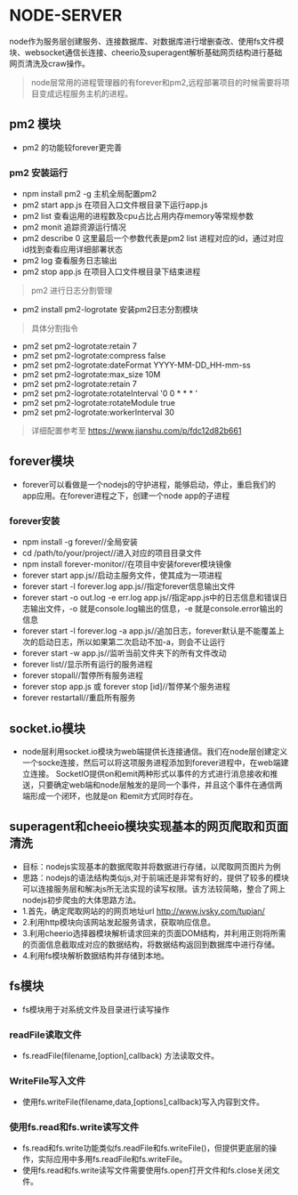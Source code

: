 # NODE-SERVER
node作为服务层创建服务、连接数据库、对数据库进行增删查改、使用fs文件模块、websocket通信长连接、cheerio及superagent解析基础网页结构进行基础网页清洗及craw操作。
> node层常用的进程管理器的有forever和pm2,远程部署项目的时候需要将项目变成远程服务主机的进程。
## pm2 模块
- pm2 的功能较forever更完善
### pm2 安装运行
- npm install pm2 -g 主机全局配置pm2
- pm2 start app.js 在项目入口文件根目录下运行app.js
- pm2 list 查看运用的进程数及cpu占比占用内存memory等常规参数
- pm2 monit 追踪资源运行情况
- pm2 describe 0 这里最后一个参数代表是pm2 list 进程对应的id，通过对应id找到查看应用详细部署状态
- pm2 log 查看服务日志输出
- pm2 stop app.js  在项目入口文件根目录下结束进程
> pm2 进行日志分割管理
- pm2 install pm2-logrotate 安装pm2日志分割模块
> 具体分割指令
- pm2 set pm2-logrotate:retain 7
- pm2 set pm2-logrotate:compress false 
- pm2 set pm2-logrotate:dateFormat YYYY-MM-DD_HH-mm-ss 
- pm2 set pm2-logrotate:max_size 10M 
- pm2 set pm2-logrotate:retain 7 
- pm2 set pm2-logrotate:rotateInterval '0 0 * * * '
- pm2 set pm2-logrotate:rotateModule true 
- pm2 set pm2-logrotate:workerInterval 30  
> 详细配置参考至 https://www.jianshu.com/p/fdc12d82b661
## forever模块
- forever可以看做是一个nodejs的守护进程，能够启动，停止，重启我们的app应用。在forever进程之下，创建一个node app的子进程
### forever安装
- npm install -g forever//全局安装
- cd /path/to/your/project//进入对应的项目目录文件
- npm install forever-monitor//在项目中安装forever模块镜像
- forever start app.js//启动主服务文件，使其成为一项进程
- forever start -l forever.log app.js//指定forever信息输出文件
- forever start -o out.log -e err.log app.js//指定app.js中的日志信息和错误日志输出文件，-o 就是console.log输出的信息，-e 就是console.error输出的信息
- forever start -l forever.log -a app.js//追加日志，forever默认是不能覆盖上次的启动日志，所以如果第二次启动不加-a，则会不让运行
- forever start -w app.js//监听当前文件夹下的所有文件改动
- forever list//显示所有运行的服务进程
- forever stopall//暂停所有服务进程
- forever stop app.js 或 forever stop [id]//暂停某个服务进程
- forever restartall//重启所有服务
## socket.io模块
- node层利用socket.io模块为web端提供长连接通信。我们在node层创建定义一个socke连接，然后可以将这项服务进程添加到forever进程中，在web端建立连接。
SocketIO提供on和emit两种形式以事件的方式进行消息接收和推送，只要确定web端和node层触发的是同一个事件，并且这个事件在通信两端形成一个闭环，也就是on
和emit方式同时存在。
## superagent和cheeio模块实现基本的网页爬取和页面清洗
- 目标：nodejs实现基本的数据爬取并将数据进行存储，以爬取网页图片为例
- 思路：nodejs的语法结构类似js,对于前端还是非常有好的，提供了较多的模块可以连接服务层和解决js所无法实现的读写权限。该方法较简略，整合了网上nodejs初步爬虫的大体思路方法。
- 1.首先，确定爬取网站的的网页地址url http://www.ivsky.com/tupian/
- 2.利用http模块向该网站发起服务请求，获取响应信息。
- 3.利用cheerio选择器模块解析请求回来的页面DOM结构，并利用正则将所需的页面信息截取成对应的数据结构，将数据结构返回到数据库中进行存储。
- 4.利用fs模块解析数据结构并存储到本地。
## fs模块
- fs模块用于对系统文件及目录进行读写操作
### readFile读取文件
- fs.readFile(filename,[option],callback) 方法读取文件。
### WriteFile写入文件
- 使用fs.writeFile(filename,data,[options],callback)写入内容到文件。
### 使用fs.read和fs.write读写文件
- fs.read和fs.write功能类似fs.readFile和fs.writeFile()，但提供更底层的操作，实际应用中多用fs.readFile和fs.writeFile。
- 使用fs.read和fs.write读写文件需要使用fs.open打开文件和fs.close关闭文件。
